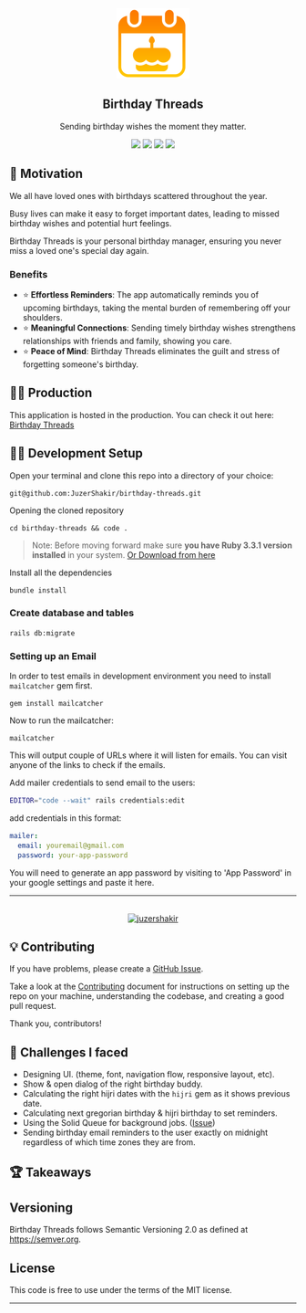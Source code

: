<div align="center">
  <img src="app/assets/images/logo.png" width="128" />
  <h2>Birthday Threads</h2>
  <p>Sending birthday wishes the moment they matter.</p>
</div>

<div align="center">

  <!-- RUBY -->
  <img src="https://img.shields.io/badge/Ruby_3.3.1-CC342D?style=for-the-badge&logo=ruby&logoColor=white">

  <!-- RAILS -->
  <img src="https://img.shields.io/badge/Rails_7.1.3.4-CC0000?style=for-the-badge&logo=ruby-on-rails&logoColor=white">

  <!-- SQLite -->
  <img src="https://img.shields.io/badge/sqlite-%2307405e.svg?style=for-the-badge&logo=sqlite&logoColor=white">

  <!-- TailwindCSS -->
  <img src="https://img.shields.io/badge/tailwindcss-%2338B2AC.svg?style=for-the-badge&logo=tailwind-css&logoColor=white">

 <!-- MORE BADGES visit https://github.com/Ileriayo/markdown-badges -->

</div>

## 🧐 Motivation

We all have loved ones with birthdays scattered throughout the year.

Busy lives can make it easy to forget important dates, leading to missed birthday wishes and potential hurt feelings.

Birthday Threads is your personal birthday manager, ensuring you never miss a loved one's special day again.

### Benefits

- ⭐ **Effortless Reminders**: The app automatically reminds you of upcoming birthdays, taking the mental burden of remembering off your shoulders.
- ⭐ **Meaningful Connections**: Sending timely birthday wishes strengthens relationships with friends and family, showing you care.
- ⭐ **Peace of Mind**: Birthday Threads eliminates the guilt and stress of forgetting someone's birthday.

## 🐦‍🔥 Production

This application is hosted in the production. You can check it out here: [Birthday Threads](https://birthday-threads.fly.dev/)

## 👩‍💻 Development Setup

Open your terminal and clone this repo into a directory of your choice:

```
git@github.com:JuzerShakir/birthday-threads.git
```

Opening the cloned repository

```
cd birthday-threads && code .
```

> Note: Before moving forward make sure **you have Ruby 3.3.1 version installed** in your system. [Or Download from here](https://gorails.com/setup)

Install all the dependencies

```
bundle install
```

### Create database and tables

```
rails db:migrate
```

### Setting up an Email

In order to test emails in development environment you need to install `mailcatcher` gem first.

```
gem install mailcatcher
```

Now to run the mailcatcher:

```
mailcatcher
```

This will output couple of URLs where it will listen for emails. You can visit anyone of the links to check if the emails.

Add mailer credentials to send email to the users:

```bash
EDITOR="code --wait" rails credentials:edit
```

add credentials in this format:

```yml
mailer:
  email: youremail@gmail.com
  password: your-app-password
```

You will need to generate an app password by visiting to 'App Password' in your google settings and paste it here.

---

<br>

<div align="center">
  <!-- BUY ME COFFEE -->
  <a href="https://www.buymeacoffee.com/juzershakir"> <img src="https://cdn.buymeacoffee.com/buttons/v2/default-yellow.png" height="50" width="210" alt="juzershakir" /></a>
</div>

## 💡 Contributing

If you have problems, please create a [GitHub Issue](https://github.com/JuzerShakir/birthday-threads/issues).

Take a look at the [Contributing](CONTRIBUTING.md) document for
instructions on setting up the repo on your machine, understanding the codebase,
and creating a good pull request.

Thank you, contributors!

## 💪 Challenges I faced

- Designing UI. (theme, font, navigation flow, responsive layout, etc).
- Show & open dialog of the right birthday buddy.
- Calculating the right hijri dates with the `hijri` gem as it shows previous date.
- Calculating next gregorian birthday & hijri birthday to set reminders.
- Using the Solid Queue for background jobs. ([Issue](https://github.com/rails/solid_queue/issues/253))
- Sending birthday email reminders to the user exactly on midnight regardless of which time zones they are from.

## 🏆 Takeaways

## Versioning

Birthday Threads follows Semantic Versioning 2.0 as defined at https://semver.org.

## License

This code is free to use under the terms of the MIT license.

---
